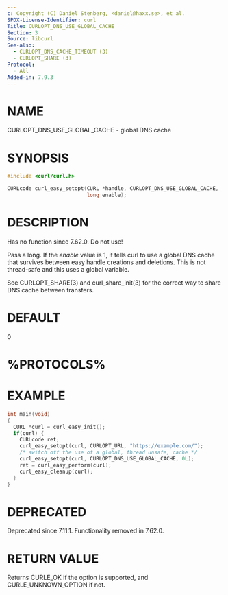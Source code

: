```yaml
---
c: Copyright (C) Daniel Stenberg, <daniel@haxx.se>, et al.
SPDX-License-Identifier: curl
Title: CURLOPT_DNS_USE_GLOBAL_CACHE
Section: 3
Source: libcurl
See-also:
  - CURLOPT_DNS_CACHE_TIMEOUT (3)
  - CURLOPT_SHARE (3)
Protocol:
  - All
Added-in: 7.9.3
---
```


# NAME

CURLOPT_DNS_USE_GLOBAL_CACHE - global DNS cache

# SYNOPSIS

~~~c
#include <curl/curl.h>

CURLcode curl_easy_setopt(CURL *handle, CURLOPT_DNS_USE_GLOBAL_CACHE,
                          long enable);
~~~

# DESCRIPTION

Has no function since 7.62.0. Do not use!

Pass a long. If the *enable* value is 1, it tells curl to use a global DNS
cache that survives between easy handle creations and deletions. This is not
thread-safe and this uses a global variable.

See CURLOPT_SHARE(3) and curl_share_init(3) for the correct way to share DNS
cache between transfers.

# DEFAULT

0

# %PROTOCOLS%

# EXAMPLE

~~~c
int main(void)
{
  CURL *curl = curl_easy_init();
  if(curl) {
    CURLcode ret;
    curl_easy_setopt(curl, CURLOPT_URL, "https://example.com/");
    /* switch off the use of a global, thread unsafe, cache */
    curl_easy_setopt(curl, CURLOPT_DNS_USE_GLOBAL_CACHE, 0L);
    ret = curl_easy_perform(curl);
    curl_easy_cleanup(curl);
  }
}

~~~

# DEPRECATED

Deprecated since 7.11.1. Functionality removed in 7.62.0.

# RETURN VALUE

Returns CURLE_OK if the option is supported, and CURLE_UNKNOWN_OPTION if not.
